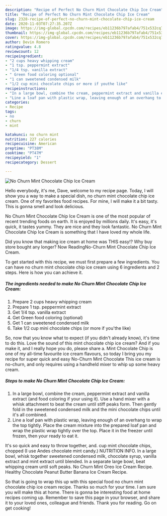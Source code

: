 ```yaml
---
description: "Recipe of Perfect No Churn Mint Chocolate Chip Ice Cream"
title: "Recipe of Perfect No Churn Mint Chocolate Chip Ice Cream"
slug: 2328-recipe-of-perfect-no-churn-mint-chocolate-chip-ice-cream
date: 2020-11-03T07:27:35.207Z
image: https://img-global.cpcdn.com/recipes/eb11236b797afab4/751x532cq70/no-churn-mint-chocolate-chip-ice-cream-recipe-main-photo.jpg
thumbnail: https://img-global.cpcdn.com/recipes/eb11236b797afab4/751x532cq70/no-churn-mint-chocolate-chip-ice-cream-recipe-main-photo.jpg
cover: https://img-global.cpcdn.com/recipes/eb11236b797afab4/751x532cq70/no-churn-mint-chocolate-chip-ice-cream-recipe-main-photo.jpg
author: Devin Romero
ratingvalue: 4.8
reviewcount: 12
recipeingredient:
- "2 cups heavy whipping cream"
- "1 tsp. peppermint extract"
- "1/4 tsp. vanilla extract"
- " Green food coloring optional"
- "1 can sweetened condensed milk"
- "1/2 cup mini chocolate chips or more if youthe like"
recipeinstructions:
- "In a large bowl, combine the cream, peppermint extract and vanilla extract (and food coloring if your using it). Use a hand mixer with a whisk attachment to beat the cream until stiff peaks form. Then gently fold in the sweetened condensed milk and the mini chocolate chips until it&#39;s all combined."
- "Line a loaf pan with plastic wrap, leaving enough of an overhang to wrap the top tightly. Place the cream mixture into the prepared loaf pan and wrap the plastic wrap tightly over the top. Place it in the freezer until frozen, then your ready to eat it."
categories:
- Recipe
tags:
- no
- churn
- mint

katakunci: no churn mint 
nutrition: 227 calories
recipecuisine: American
preptime: "PT38M"
cooktime: "PT47M"
recipeyield: "1"
recipecategory: Dessert

---
```



![No Churn Mint Chocolate Chip Ice Cream](https://img-global.cpcdn.com/recipes/eb11236b797afab4/751x532cq70/no-churn-mint-chocolate-chip-ice-cream-recipe-main-photo.jpg)

Hello everybody, it's me, Dave, welcome to my recipe page. Today, I will show you a way to make a special dish, no churn mint chocolate chip ice cream. One of my favorites food recipes. For mine, I will make it a bit tasty. This is gonna smell and look delicious.

No Churn Mint Chocolate Chip Ice Cream is one of the most popular of recent trending foods on earth. It is enjoyed by millions daily. It's easy, it's quick, it tastes yummy. They are nice and they look fantastic. No Churn Mint Chocolate Chip Ice Cream is something that I have loved my whole life.

Did you know that making ice cream at home was THIS easy!? Why buy store bought any longer? Now ReadingNo-Churn Mint Chocolate Chip Ice Cream.


To get started with this recipe, we must first prepare a few ingredients. You can have no churn mint chocolate chip ice cream using 6 ingredients and 2 steps. Here is how you can achieve it.

<!--inarticleads1-->

##### The ingredients needed to make No Churn Mint Chocolate Chip Ice Cream:

1. Prepare 2 cups heavy whipping cream
1. Prepare 1 tsp. peppermint extract
1. Get 1/4 tsp. vanilla extract
1. Get  Green food coloring (optional)
1. Get 1 can sweetened condensed milk
1. Take 1/2 cup mini chocolate chips (or more if you&#39;the like)


So, now that you know what to expect (if you didn&#39;t already know), it&#39;s time to do this. Love the sound of this mint chocolate chip ice cream? And if you make it, and I really hope you do, please share a. Mint Chocolate Chip is one of my all-time favourite ice cream flavours, so today I bring you my recipe for super quick and easy No-Churn Mint Chocolate This ice cream is no-churn, and only requires using a handheld mixer to whip up some heavy cream. 

<!--inarticleads2-->

##### Steps to make No Churn Mint Chocolate Chip Ice Cream:

1. In a large bowl, combine the cream, peppermint extract and vanilla extract (and food coloring if your using it). Use a hand mixer with a whisk attachment to beat the cream until stiff peaks form. Then gently fold in the sweetened condensed milk and the mini chocolate chips until it&#39;s all combined.
1. Line a loaf pan with plastic wrap, leaving enough of an overhang to wrap the top tightly. Place the cream mixture into the prepared loaf pan and wrap the plastic wrap tightly over the top. Place it in the freezer until frozen, then your ready to eat it.


It&#39;s so quick and easy to throw together, and. cup mint chocolate chips, chopped (I use Andes chocolate mint candy.) NUTRITION INFO. In a large bowl, whisk together sweetened condensed milk, chocolate syrup, vanilla extract and mint extract until blended. In a separate large bowl, beat whipping cream until soft peaks. No Churn Mint Oreo Ice Cream Recipe. Healthy Chocolate Peanut Butter Banana Ice Cream Recipe. 

So that is going to wrap this up with this special food no churn mint chocolate chip ice cream recipe. Thanks so much for your time. I am sure you will make this at home. There is gonna be interesting food at home recipes coming up. Remember to save this page in your browser, and share it to your loved ones, colleague and friends. Thank you for reading. Go on get cooking!
